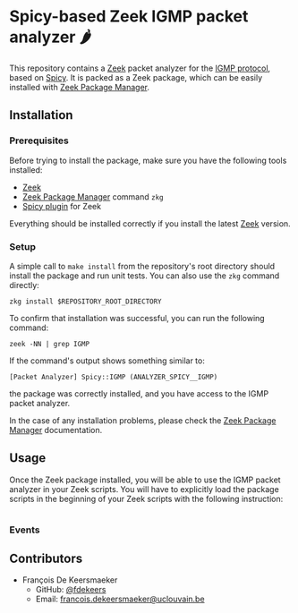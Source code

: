 # Spicy-based Zeek IGMP packet analyzer :hot_pepper:

This repository contains a [Zeek](https://zeek.org/) packet analyzer for the [IGMP protocol](https://en.wikipedia.org/wiki/Internet_Group_Management_Protocol), based on [Spicy](https://docs.zeek.org/projects/spicy/en/latest/index.html).
It is packed as a Zeek package, which can be easily installed with [Zeek Package Manager](https://docs.zeek.org/projects/package-manager/en/stable/).

## Installation

### Prerequisites

Before trying to install the package, make sure you have the following tools installed:

- [Zeek](https://zeek.org/)
- [Zeek Package Manager](https://docs.zeek.org/projects/package-manager/en/stable/) command `zkg`
- [Spicy plugin](https://docs.zeek.org/projects/spicy/en/latest/index.html) for Zeek

Everything should be installed correctly if you install the latest [Zeek](https://zeek.org/) version.

### Setup

A simple call to `make install` from the repository's root directory should install the package and run unit tests.
You can also use the `zkg` command directly:
```shell
zkg install $REPOSITORY_ROOT_DIRECTORY
```

To confirm that installation was successful, you can run the following command:
```shell
zeek -NN | grep IGMP
```

If the command's output shows something similar to:
```
[Packet Analyzer] Spicy::IGMP (ANALYZER_SPICY__IGMP)
```
the package was correctly installed, and you have access to the IGMP packet analyzer.

In the case of any installation problems, please check the [Zeek Package Manager](https://docs.zeek.org/projects/package-manager/en/stable/) documentation.


## Usage

Once the Zeek package installed, you will be able to use the IGMP packet analyzer in your Zeek scripts.
You will have to explicitly load the package scripts in the beginning of your Zeek scripts with the following instruction:
```

```


### Events

## Contributors

- François De Keersmaeker
  - GitHub: [@fdekeers](https://github.com/fdekeers)
  - Email: francois.dekeersmaeker@uclouvain.be